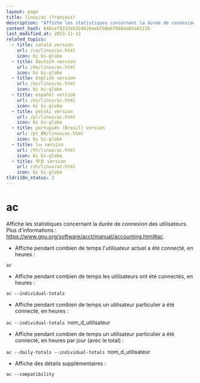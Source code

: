 ```yaml
---
layout: page
title: linux/ac (français)
description: "Affiche les statistiques concernant la durée de connexion des utilisateurs."
content_hash: 848cef8332eb324626aebfb0eb7868aa03a8122b
last_modified_at: 2023-11-12
related_topics:
  - title: català version
    url: /ca/linux/ac.html
    icon: bi bi-globe
  - title: Deutsch version
    url: /de/linux/ac.html
    icon: bi bi-globe
  - title: English version
    url: /en/linux/ac.html
    icon: bi bi-globe
  - title: español version
    url: /es/linux/ac.html
    icon: bi bi-globe
  - title: polski version
    url: /pl/linux/ac.html
    icon: bi bi-globe
  - title: português (Brasil) version
    url: /pt_BR/linux/ac.html
    icon: bi bi-globe
  - title: ไทย version
    url: /th/linux/ac.html
    icon: bi bi-globe
  - title: 中文 version
    url: /zh/linux/ac.html
    icon: bi bi-globe
tldri18n_status: 2
---
```

# ac

Affiche les statistiques concernant la durée de connexion des utilisateurs.
Plus d'informations : <https://www.gnu.org/software/acct/manual/accounting.html#ac>.

- Affiche pendant combien de temps l'utilisateur actuel a été connecté, en heures :

`ac`

- Affiche pendant combien de temps les utilisateurs ont été connectés, en heures :

`ac --individual-totals`

- Affiche pendant combien de temps un utilisateur particulier a été connecté, en heures :

`ac --individual-totals `<span class="tldr-var badge badge-pill bg-dark-lm bg-white-dm text-white-lm text-dark-dm font-weight-bold">nom_d_utilisateur</span>

- Affiche pendant combien de temps un utilisateur particulier a été connecté, en heures par jour (avec le total) :

`ac --daily-totals --individual-totals `<span class="tldr-var badge badge-pill bg-dark-lm bg-white-dm text-white-lm text-dark-dm font-weight-bold">nom_d_utilisateur</span>

- Affiche des détails supplémentaires :

`ac --compatibility`
